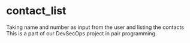# contact_list
Taking name and number as input from the user and listing the contacts<br>
This is a part of our DevSecOps project in pair programming.
